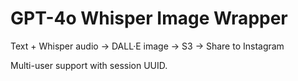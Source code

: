 # GPT-4o Whisper Image Wrapper

Text + Whisper audio → DALL·E image → S3 → Share to Instagram

Multi-user support with session UUID.